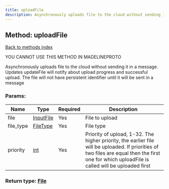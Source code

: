 ```yaml
---
title: uploadFile
description: Asynchronously uploads file to the cloud without sending it in a message. Updates updateFile will notify about upload progress and successful upload. The file will not have persistent identifier until it will be sent in a message
---
```

## Method: uploadFile  
[Back to methods index](index.md)


YOU CANNOT USE THIS METHOD IN MADELINEPROTO


Asynchronously uploads file to the cloud without sending it in a message. Updates updateFile will notify about upload progress and successful upload. The file will not have persistent identifier until it will be sent in a message

### Params:

| Name     |    Type       | Required | Description |
|----------|---------------|----------|-------------|
|file|[InputFile](../types/InputFile.md) | Yes|File to upload|
|file\_type|[FileType](../types/FileType.md) | Yes|File type|
|priority|[int](../types/int.md) | Yes|Priority of upload, 1-32. The higher priority, the earlier file will be uploaded. If priorities of two files are equal then the first one for which uploadFile is called will be uploaded first|


### Return type: [File](../types/File.md)

